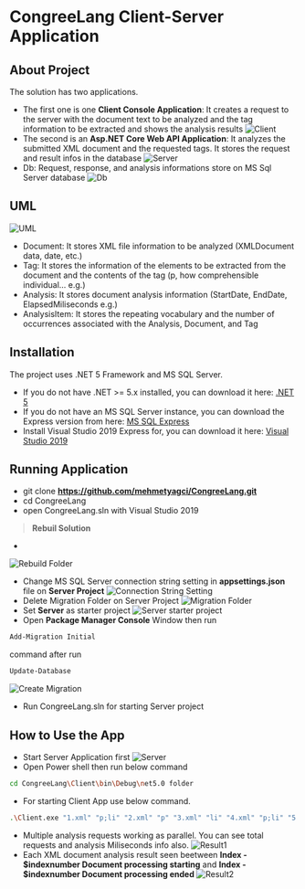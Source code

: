 # CongreeLang Client-Server Application
## About Project
The solution has two applications. 
- The first one is one **Client Console Application**: It creates a request to the server with the document text to be analyzed and the tag information to be extracted and shows the analysis results
![Client](https://github.com/mehmetyagci/CongreeLang/blob/master/screehshots/1ClientApp.png)
- The second is an **Asp.NET Core Web API Application**: It analyzes the submitted XML document and the requested tags. It stores the request and result infos in the database
![Server](https://github.com/mehmetyagci/CongreeLang/blob/master/screehshots/2Server.png)
- Db: Request, response, and analysis informations store on MS Sql Server database
![Db](https://github.com/mehmetyagci/CongreeLang/blob/master/screehshots/3Db.png)

## UML
![UML](https://github.com/mehmetyagci/CongreeLang/blob/master/screehshots/4UML_Diagram.png)
 - Document: It stores XML file information to be analyzed (XMLDocument data, date, etc.)
 - Tag: It stores the information of the elements to be extracted from the document and the contents of the tag (p, how comprehensible individual...  e.g.)
 - Analysis: It stores document analysis information (StartDate, EndDate, ElapsedMiliseconds e.g.)
 - AnalysisItem: It stores the repeating vocabulary and the number of occurrences associated with the Analysis, Document, and Tag

## Installation 
The project uses .NET 5 Framework and MS SQL Server. 
 - If you do not have .NET >= 5.x installed, you can download it here: [.NET 5](https://dotnet.microsoft.com/download/dotnet/5.0)
 - If you do not have an MS SQL Server instance, you can download the Express version from here: [MS SQL Express](https://www.microsoft.com/tr-tr/sql-server/sql-server-downloads)
 - Install Visual Studio 2019 Express for, you can download it here: [Visual Studio 2019](https://visualstudio.microsoft.com/tr/vs/express/) 

## Running Application
 - git clone **https://github.com/mehmetyagci/CongreeLang.git**
 - cd CongreeLang
 - open CongreeLang.sln with Visual Studio 2019
 >**Rebuil Solution**
 - 
![Rebuild Folder](https://github.com/mehmetyagci/CongreeLang/blob/master/screehshots/7Rebuild.png)
 - Change MS SQL Server connection string setting in **appsettings.json** file on **Server Project**
![Connection String Setting](https://github.com/mehmetyagci/CongreeLang/blob/master/screehshots/5ConnString.png)
 - Delete Migration Folder on Server Project
![Migration Folder](https://github.com/mehmetyagci/CongreeLang/blob/master/screehshots/6DeleteMigrationFolder.png)
 - Set **Server** as starter project
![Server starter project](https://github.com/mehmetyagci/CongreeLang/blob/master/screehshots/8SetServerStarterProject.png)
 - Open **Package Manager Console** Window then run 
 ```bash
 Add-Migration Initial 
 ```
command after run 
 ```bash
 Update-Database 
 ```

![Create Migration](https://github.com/mehmetyagci/CongreeLang/blob/master/screehshots/9CreateMigration.png)
 - Run CongreeLang.sln for starting Server project

## How to Use the App
 - Start Server Application first
![Server](https://github.com/mehmetyagci/CongreeLang/blob/master/screehshots/2Server.png)
- Open Power shell then run below command
 ```bash
 cd CongreeLang\Client\bin\Debug\net5.0 folder
  ```
- For starting Client App use below command.
 ```bash
.\Client.exe "1.xml" "p;li" "2.xml" "p" "3.xml" "li" "4.xml" "p;li" "5.xml" "p" "6.xml" "li" "7.xml" "p;li" "8.xml" "p" "9.xml" "li"
 ```
- Multiple analysis requests working as parallel. You can see total requests and analysis Miliseconds info also.
![Result1](https://github.com/mehmetyagci/CongreeLang/blob/master/screehshots/10Result.png)
- Each XML document analysis result seen beetween **Index - $indexnumber Document processing starting** and **Index - $indexnumber Document processing ended**
![Result2](https://github.com/mehmetyagci/CongreeLang/blob/master/screehshots/11Result.png)

